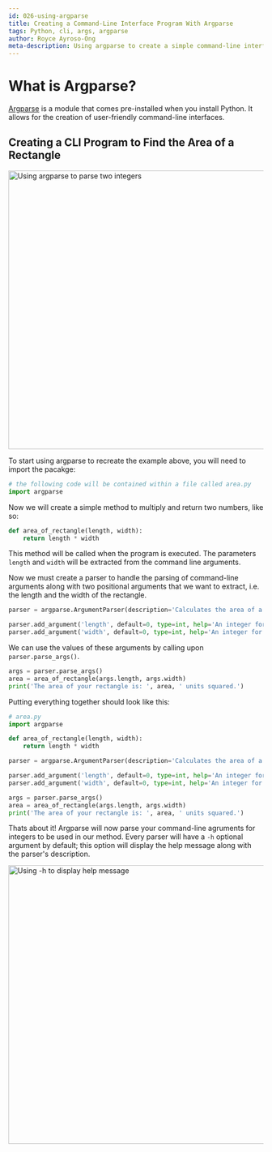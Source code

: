 ```yaml
---
id: 026-using-argparse
title: Creating a Command-Line Interface Program With Argparse
tags: Python, cli, args, argparse
author: Royce Ayroso-Ong
meta-description: Using argparse to create a simple command-line interface program
---
```


# What is Argparse?

[Argparse](https://docs.python.org/3/library/argparse.html) is a module that comes pre-installed when you install Python. It allows for the creation of user-friendly command-line interfaces.

## Creating a CLI Program to Find the Area of a Rectangle

<img src="https://cdn.discordapp.com/attachments/500822770092081163/772226648116035604/026b.PNG" alt="Using argparse to parse two integers" width="550">


To start using argparse to recreate the example above, you will need to import the pacakge:

```python
# the following code will be contained within a file called area.py
import argparse
```

Now we will create a simple method to multiply and return two numbers, like so:

```python
def area_of_rectangle(length, width):
    return length * width
```

This method will be called when the program is executed. The parameters `length` and `width` will be extracted from the command line arguments.  

Now we must create a parser to handle the parsing of command-line arguments along with two positional arguments that we want to extract, i.e. the length and the width of the rectangle.

```python
parser = argparse.ArgumentParser(description='Calculates the area of a rectangle')

parser.add_argument('length', default=0, type=int, help='An integer for the length of the rectangle')
parser.add_argument('width', default=0, type=int, help='An integer for the width of the rectangle')
```

We can use the values of these arguments by calling upon `parser.parse_args()`.

```python
args = parser.parse_args()
area = area_of_rectangle(args.length, args.width)
print('The area of your rectangle is: ', area, ' units squared.')
```

Putting everything together should look like this:

```Python
# area.py
import argparse

def area_of_rectangle(length, width):
    return length * width

parser = argparse.ArgumentParser(description='Calculates the area of a rectangle')

parser.add_argument('length', default=0, type=int, help='An integer for the length of the rectangle')
parser.add_argument('width', default=0, type=int, help='An integer for the width of the rectangle')

args = parser.parse_args()
area = area_of_rectangle(args.length, args.width)
print('The area of your rectangle is: ', area, ' units squared.')
```

Thats about it! Argparse will now parse your command-line agruments for integers to be used in our method. Every parser will have a `-h` optional argument by default; this option will display the help message along with the parser's description.

<img src="https://cdn.discordapp.com/attachments/500822770092081163/772226353188831272/026.PNG" alt="Using -h to display help message" width="550">








